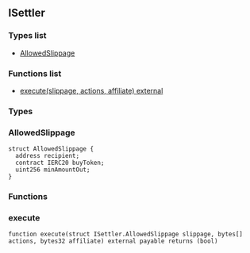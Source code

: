 
## ISettler

### Types list
- [AllowedSlippage](#allowedslippage)

### Functions list
- [execute(slippage, actions, affiliate) external](#execute)

### Types
### AllowedSlippage

```solidity
struct AllowedSlippage {
  address recipient;
  contract IERC20 buyToken;
  uint256 minAmountOut;
}
```

### Functions
### execute

```solidity
function execute(struct ISettler.AllowedSlippage slippage, bytes[] actions, bytes32 affiliate) external payable returns (bool)
```

